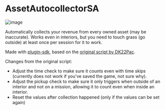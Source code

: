 # AssetAutocollectorSA
![image](https://github.com/SandeMC/AssetAutocollectorSA/assets/70141395/54f4845b-ac47-4372-bfcc-c4d0551466ea)

Automatically collects your revenue from every owned asset (may be inaccurate). Works even in interiors, but you need to touch grass (go outside) at least once per session for it to work.

Made with [plugin-sdk](https://github.com/DK22Pac/plugin-sdk), based on the [original script by DK22Pac](https://gtaforums.com/topic/882892-asset-autocollector/?do=findComment&comment=1069437800). 

Changes from the original script:
- Adjust the time check to make sure it counts even with time skips (currently does not work if you've saved the game, not sure why).
- Adjust the pickup check to make sure it only triggers when outside of an interior and not on a mission, allowing it to count even when inside an interior.
- Reset the values after collection happened (only if the values can be set again)
